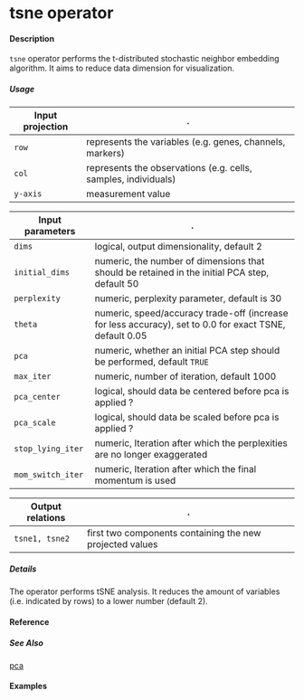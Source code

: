 # tsne operator

#### Description
`tsne` operator performs the t-distributed stochastic neighbor embedding algorithm. It aims to reduce data dimension for visualization.

##### Usage
Input projection|.
---|---
`row`   | represents the variables (e.g. genes, channels, markers)
`col`   | represents the observations (e.g. cells, samples, individuals) 
`y-axis`| measurement value


Input parameters|.
---|---
`dims`   | logical, output dimensionality, default 2
`initial_dims`   | numeric, the number of dimensions that should be retained in the initial PCA step, default 50
`perplexity`| numeric, perplexity parameter, default is 30
`theta`| numeric, speed/accuracy trade-off (increase for less accuracy), set to 0.0 for exact TSNE, default 0.05
`pca`| numeric, whether an initial PCA step should be performed, default `TRUE`
`max_iter`| numeric, number of iteration, default 1000
`pca_center`| logical, should data be centered before pca is applied ?
`pca_scale`| logical, should data be scaled before pca is applied ?
`stop_lying_iter`| numeric, Iteration after which the perplexities are no longer exaggerated
`mom_switch_iter`| numeric, Iteration after which the final momentum is used


Output relations|.
---|---
`tsne1, tsne2`| first two components containing the new projected values


##### Details
The operator performs tSNE analysis. It reduces the amount of variables (i.e. indicated by rows) to a lower number (default 2).


#### Reference

##### See Also
[pca](https://github.com/tercen/pca_operator)

#### Examples
